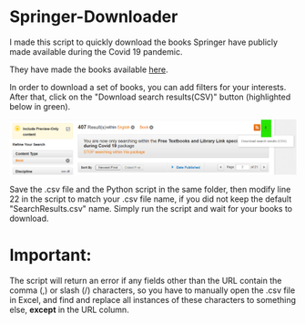 # Springer-Downloader
I made this script to quickly download the books Springer have publicly made available during the Covid 19 pandemic.

They have made the books available [here](https://link.springer.com/search/page/2?facet-content-type=%22Book%22&package=mat-covid19_textbooks&facet-language=%22En%22&sortOrder=newestFirst&showAll=true).

In order to download a set of books, you can add filters for your interests. After that, click on the "Download search results(CSV)" button (highlighted below in green). 

![Download Button](DownloadButton.png)

Save the .csv file and the Python script in the same folder, then modify line 22 in the script to match your .csv file name, if you did not keep the default "SearchResults.csv" name. Simply run the script and wait for your books to download.

# **Important:** 
The script will return an error if any fields other than the URL contain the comma (,) or slash (/) characters, so you have to manually open the .csv file in Excel, and find and replace all instances of these characters to something else, **except** in the URL column.

